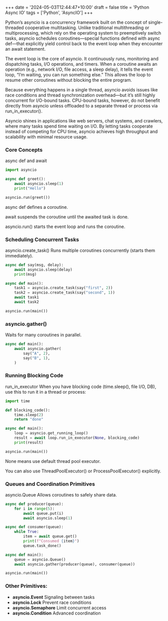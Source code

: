 +++
date = '2024-05-03T12:44:47+10:00'
draft = false
title = 'Python Async IO'
tags = ['Python', 'AsyncIO']
+++

Python’s asyncio is a concurrency framework built on the concept of single-threaded cooperative multitasking. Unlike traditional multithreading or multiprocessing, which rely on the operating system to preemptively switch tasks, asyncio schedules coroutines—special functions defined with async def—that explicitly yield control back to the event loop when they encounter an await statement.

The event loop is the core of asyncio. It continuously runs, monitoring and dispatching tasks, I/O operations, and timers. When a coroutine awaits an operation (e.g., network I/O, file access, a sleep delay), it tells the event loop, “I’m waiting, you can run something else.” This allows the loop to resume other coroutines without blocking the entire program.

Because everything happens in a single thread, asyncio avoids issues like race conditions and thread synchronization overhead—but it’s still highly concurrent for I/O-bound tasks. CPU-bound tasks, however, do not benefit directly from asyncio unless offloaded to a separate thread or process via run_in_executor().

Asyncio shines in applications like web servers, chat systems, and crawlers, where many tasks spend time waiting on I/O. By letting tasks cooperate instead of competing for CPU time, asyncio achieves high throughput and scalability with minimal resource usage.

### Core Concepts
async def and await

```python
import asyncio

async def greet():
    await asyncio.sleep(1)
    print("Hello")

asyncio.run(greet())
```
async def defines a coroutine.

await suspends the coroutine until the awaited task is done.

asyncio.run() starts the event loop and runs the coroutine.

### Scheduling Concurrent Tasks
asyncio.create_task()
Runs multiple coroutines concurrently (starts them immediately).

```python
async def say(msg, delay):
    await asyncio.sleep(delay)
    print(msg)

async def main():
    task1 = asyncio.create_task(say("first", 2))
    task2 = asyncio.create_task(say("second", 1))
    await task1
    await task2

asyncio.run(main())
```

### asyncio.gather()

Waits for many coroutines in parallel.

```python
async def main():
    await asyncio.gather(
        say("A", 2),
        say("B", 1),
    )
```

### Running Blocking Code
run_in_executor
When you have blocking code (time.sleep(), file I/O, DB), use this to run it in a thread or process:

```python
import time

def blocking_code():
    time.sleep(2)
    return "done"

async def main():
    loop = asyncio.get_running_loop()
    result = await loop.run_in_executor(None, blocking_code)
    print(result)

asyncio.run(main())
```

None means use default thread pool executor.

You can also use ThreadPoolExecutor() or ProcessPoolExecutor() explicitly.

### Queues and Coordination Primitives
asyncio.Queue
Allows coroutines to safely share data.

```python
async def producer(queue):
    for i in range(5):
        await queue.put(i)
        await asyncio.sleep(1)

async def consumer(queue):
    while True:
        item = await queue.get()
        print(f"Consumed {item}")
        queue.task_done()

async def main():
    queue = asyncio.Queue()
    await asyncio.gather(producer(queue), consumer(queue))

asyncio.run(main())
```

### Other Primitives:
- **asyncio.Event**	Signaling between tasks
- **asyncio.Lock**	Prevent race conditions
- **asyncio.Semaphore**	Limit concurrent access
- **asyncio.Condition**	Advanced coordination

